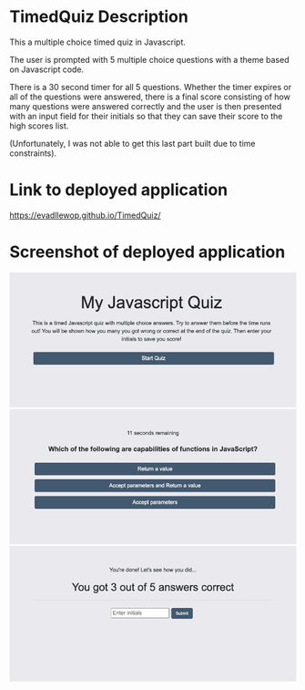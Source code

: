 # TimedQuiz Description

This a multiple choice timed quiz in Javascript.

The user is prompted with 5 multiple choice questions with a theme based on Javascript code.

There is a 30 second timer for all 5 questions. Whether the timer expires or all of the questions were answered, there is a final score consisting of how many questions were answered correctly and the user is then presented with an input field for their initials so that they can save their score to the high scores list. 

(Unfortunately, I was not able to get this last part built due to time constraints).


# Link to deployed application

https://evadllewop.github.io/TimedQuiz/

# Screenshot of deployed application

![Timed Quiz Screenshot 1](./Assets/images/Quiz_1.png)
![Timed Quiz Screenshot 2](./Assets/images/Quiz_2.png)
![Timed Quiz Screenshot 3](./Assets/images/Quiz_3.png)
